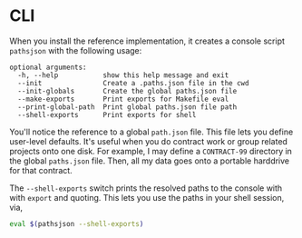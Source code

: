 CLI
===

When you install the reference implementation, it creates a console script 
`pathsjson` with the following usage:

```
optional arguments:
  -h, --help           show this help message and exit
  --init               Create a .paths.json file in the cwd
  --init-globals       Create the global paths.json file
  --make-exports       Print exports for Makefile eval
  --print-global-path  Print global paths.json file path
  --shell-exports      Print exports for shell
```

You'll notice the reference to a global `path.json` file. This file lets 
you define user-level defaults. It's useful when you do contract work or 
group related projects onto one disk. For example, I may define a 
`CONTRACT-99` directory in the global `paths.json` file. Then, all my 
data goes onto a portable harddrive for that contract. 

The `--shell-exports` switch prints the resolved paths to the console with
with `export` and quoting. This lets you use the paths in your shell
session, via,

```sh
eval $(pathsjson --shell-exports)
```
